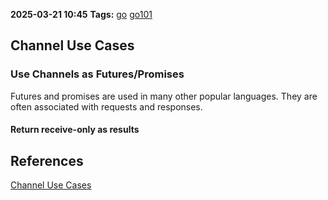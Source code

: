 **2025-03-21 10:45**
**Tags:** [go](../3%20-%20indexes/go.md) [go101](../2%20-%20tags/go101.md)

## Channel Use Cases

### Use Channels as Futures/Promises

Futures and promises are used in many other popular languages. They are often associated with requests and responses.

#### Return receive-only as results








## References
[Channel Use Cases](https://go101.org/article/channel-use-cases.html)